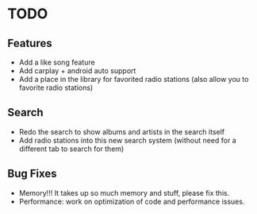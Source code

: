 # TODO

## Features
- Add a like song feature
- Add carplay + android auto support 
- Add a place in the library for favorited radio stations (also allow you to favorite radio stations)

## Search
- Redo the search to show albums and artists in the search itself 
- Add radio stations into this new search system (without need for a different tab to search for them)

## Bug Fixes
- Memory!!! It takes up so much memory and stuff, please fix this.
- Performance: work on optimization of code and performance issues.